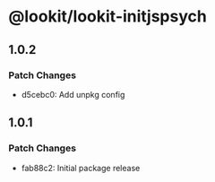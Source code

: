 # @lookit/lookit-initjspsych

## 1.0.2

### Patch Changes

- d5cebc0: Add unpkg config

## 1.0.1

### Patch Changes

- fab88c2: Initial package release
